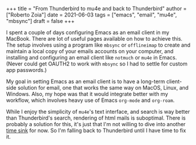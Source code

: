 +++
title = "From Thunderbird to mu4e and back to Thunderbird"
author = ["Roberto Zoia"]
date = 2021-06-03
tags = ["emacs", "email", "mu4e", "mbsync"]
draft = false
+++

I spent a couple of days configuring Emacs as an email client in my MacBook. There are lot of useful pages available on how to achieve this. The setup involves using a program like `mbsync` or `offlineimap` to create and maintain a local copy of your emails accounts on your computer, and installing and configuring an email client like `notmuch` or `mu4e` in Emacs. (Never could get OAUTH2 to work with `mbsync` so I had to settle for custom app passwords.)

My goal in setting Emacs as an email client is to have a long-term client-side solution for email, one that works the same way on MacOS, Linux, and Windows. Also, my hope was that it would integrate better with my workflow, which involves heavy use of Emacs `org-mode` and `org-roam`.

While I enjoy the simplicity of `mu4e`'s text interface, and search is way better than Thunderbird's search, rendering of html mails is suboptimal. There is probably a solution for this, it's just that I'm not willing to dive into another [time sink](https://code.zoia.org/posts/is-it-worth-the-time) for now. So I'm falling back to Thunderbird until I have time to fix it.
